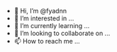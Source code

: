 - 👋 Hi, I’m @fyadnn
- 👀 I’m interested in ...
- 🌱 I’m currently learning ...
- 💞️ I’m looking to collaborate on ...
- 📫 How to reach me ...

<!---
fyadnn/fyadnn is a ✨ special ✨ repository because its `README.md` (this file) appears on your GitHub profile.
You can click the Preview link to take a look at your changes.
--->

